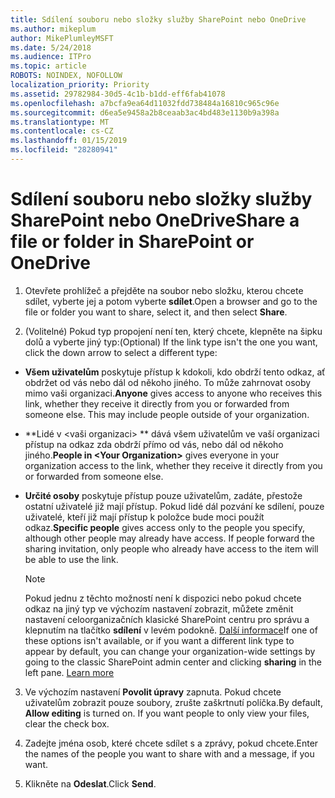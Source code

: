 ```yaml
---
title: Sdílení souboru nebo složky služby SharePoint nebo OneDrive
ms.author: mikeplum
author: MikePlumleyMSFT
ms.date: 5/24/2018
ms.audience: ITPro
ms.topic: article
ROBOTS: NOINDEX, NOFOLLOW
localization_priority: Priority
ms.assetid: 29782984-30d5-4c1b-b1dd-eff6fab41078
ms.openlocfilehash: a7bcfa9ea64d11032fdd738484a16810c965c96e
ms.sourcegitcommit: d6ea5e9458a2b8ceaab3ac4bd483e1130b9a398a
ms.translationtype: MT
ms.contentlocale: cs-CZ
ms.lasthandoff: 01/15/2019
ms.locfileid: "28280941"
---
```

# <a name="share-a-file-or-folder-in-sharepoint-or-onedrive"></a><span data-ttu-id="ed4af-102">Sdílení souboru nebo složky služby SharePoint nebo OneDrive</span><span class="sxs-lookup"><span data-stu-id="ed4af-102">Share a file or folder in SharePoint or OneDrive</span></span>

1. <span data-ttu-id="ed4af-103">Otevřete prohlížeč a přejděte na soubor nebo složku, kterou chcete sdílet, vyberte jej a potom vyberte **sdílet**.</span><span class="sxs-lookup"><span data-stu-id="ed4af-103">Open a browser and go to the file or folder you want to share, select it, and then select **Share**.</span></span> 
    
2. <span data-ttu-id="ed4af-104">(Volitelné) Pokud typ propojení není ten, který chcete, klepněte na šipku dolů a vyberte jiný typ:</span><span class="sxs-lookup"><span data-stu-id="ed4af-104">(Optional) If the link type isn't the one you want, click the down arrow to select a different type:</span></span>
    
  - <span data-ttu-id="ed4af-p101">**Všem uživatelům** poskytuje přístup k kdokoli, kdo obdrží tento odkaz, ať obdržet od vás nebo dál od někoho jiného. To může zahrnovat osoby mimo vaši organizaci.</span><span class="sxs-lookup"><span data-stu-id="ed4af-p101">**Anyone** gives access to anyone who receives this link, whether they receive it directly from you or forwarded from someone else. This may include people outside of your organization.</span></span> 
    
  - <span data-ttu-id="ed4af-107">\*\*Lidé v \<vaši organizaci\> \*\* dává všem uživatelům ve vaší organizaci přístup na odkaz zda obdrží přímo od vás, nebo dál od někoho jiného.</span><span class="sxs-lookup"><span data-stu-id="ed4af-107">**People in \<Your Organization\>** gives everyone in your organization access to the link, whether they receive it directly from you or forwarded from someone else.</span></span> 
    
  - <span data-ttu-id="ed4af-p102">**Určité osoby** poskytuje přístup pouze uživatelům, zadáte, přestože ostatní uživatelé již mají přístup. Pokud lidé dál pozvání ke sdílení, pouze uživatelé, kteří již mají přístup k položce bude moci použít odkaz.</span><span class="sxs-lookup"><span data-stu-id="ed4af-p102">**Specific people** gives access only to the people you specify, although other people may already have access. If people forward the sharing invitation, only people who already have access to the item will be able to use the link.</span></span> 
    
    > [!NOTE]
    > <span data-ttu-id="ed4af-p103">Pokud jednu z těchto možností není k dispozici nebo pokud chcete odkaz na jiný typ ve výchozím nastavení zobrazit, můžete změnit nastavení celoorganizačních klasické SharePoint centru pro správu a klepnutím na tlačítko **sdílení** v levém podokně. [Další informace](https://go.microsoft.com/fwlink/?linkid=866426)</span><span class="sxs-lookup"><span data-stu-id="ed4af-p103">If one of these options isn't available, or if you want a different link type to appear by default, you can change your organization-wide settings by going to the classic SharePoint admin center and clicking **sharing** in the left pane. [Learn more](https://go.microsoft.com/fwlink/?linkid=866426)</span></span>
  
3. <span data-ttu-id="ed4af-p104">Ve výchozím nastavení **Povolit úpravy** zapnuta. Pokud chcete uživatelům zobrazit pouze soubory, zrušte zaškrtnutí políčka.</span><span class="sxs-lookup"><span data-stu-id="ed4af-p104">By default, **Allow editing** is turned on. If you want people to only view your files, clear the check box.</span></span> 
    
4. <span data-ttu-id="ed4af-114">Zadejte jména osob, které chcete sdílet s a zprávy, pokud chcete.</span><span class="sxs-lookup"><span data-stu-id="ed4af-114">Enter the names of the people you want to share with and a message, if you want.</span></span>
    
5. <span data-ttu-id="ed4af-115">Klikněte na **Odeslat**.</span><span class="sxs-lookup"><span data-stu-id="ed4af-115">Click **Send**.</span></span> 
    

